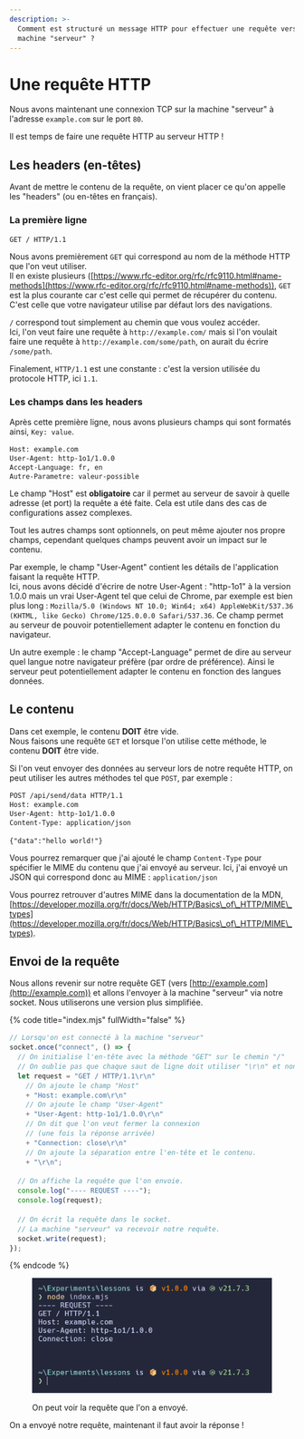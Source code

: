 ```yaml
---
description: >-
  Comment est structuré un message HTTP pour effectuer une requête vers la
  machine "serveur" ?
---
```


# Une requête HTTP

Nous avons maintenant une connexion TCP sur la machine "serveur" à l'adresse `example.com` sur le port `80`.&#x20;

Il est temps de faire une requête HTTP au serveur HTTP !

## Les headers (en-têtes)

Avant de mettre le contenu de la requête, on vient placer ce qu'on appelle les "headers" (ou en-têtes en français).

### La première ligne

```
GET / HTTP/1.1
```

Nous avons premièrement `GET` qui correspond au nom de la méthode HTTP que l'on veut utiliser.\
Il en existe plusieurs ([https://www.rfc-editor.org/rfc/rfc9110.html#name-methods](https://www.rfc-editor.org/rfc/rfc9110.html#name-methods)), `GET` est la plus courante car c'est celle qui permet de récupérer du contenu. C'est celle que votre navigateur utilise par défaut lors des navigations.

`/` correspond tout simplement au chemin que vous voulez accéder.\
Ici, l'on veut faire une requête à `http://example.com/` mais si l'on voulait faire une requête à `http://example.com/some/path`, on aurait du écrire `/some/path`.

Finalement, `HTTP/1.1` est une constante : c'est la version utilisée du protocole HTTP, ici `1.1`.

### Les champs dans les headers

Après cette première ligne, nous avons plusieurs champs qui sont formatés ainsi, `Key: value`.

```
Host: example.com
User-Agent: http-1o1/1.0.0
Accept-Language: fr, en
Autre-Parametre: valeur-possible
```

Le champ "Host" est **obligatoire** car il permet au serveur de savoir à quelle adresse (et port) la requête a été faite. Cela est utile dans des cas de configurations assez complexes.

Tout les autres champs sont optionnels, on peut même ajouter nos propre champs, cependant quelques champs peuvent avoir un impact sur le contenu.

Par exemple, le champ "User-Agent" contient les détails de l'application faisant la requête HTTP.\
Ici, nous avons décidé d'écrire de notre User-Agent : "http-1o1" à la version 1.0.0 mais un vrai User-Agent tel que celui de Chrome, par exemple est bien plus long : `Mozilla/5.0 (Windows NT 10.0; Win64; x64) AppleWebKit/537.36 (KHTML, like Gecko) Chrome/125.0.0.0 Safari/537.36`. Ce champ permet au serveur de pouvoir potentiellement adapter le contenu en fonction du navigateur.

Un autre exemple : le champ "Accept-Language" permet de dire au serveur quel langue notre navigateur préfère (par ordre de préférence). Ainsi le serveur peut potentiellement adapter le contenu en fonction des langues données.

## Le contenu

Dans cet exemple, le contenu **DOIT** être vide.\
Nous faisons une requête `GET` et lorsque l'on utilise cette méthode, le contenu **DOIT** être vide.

Si l'on veut envoyer des données au serveur lors de notre requête HTTP, on peut utiliser les autres méthodes tel que `POST`, par exemple :

```
POST /api/send/data HTTP/1.1
Host: example.com
User-Agent: http-1o1/1.0.0
Content-Type: application/json

{"data":"hello world!"}
```

Vous pourrez remarquer que j'ai ajouté le champ `Content-Type` pour spécifier le MIME du contenu que j'ai envoyé au serveur. Ici, j'ai envoyé un JSON qui correspond donc au MIME : `application/json`

Vous pourrez retrouver d'autres MIME dans la documentation de la MDN, [https://developer.mozilla.org/fr/docs/Web/HTTP/Basics\_of\_HTTP/MIME\_types](https://developer.mozilla.org/fr/docs/Web/HTTP/Basics\_of\_HTTP/MIME\_types).

## Envoi de la requête

Nous allons revenir sur notre requête GET (vers [http://example.com](http://example.com)) et allons l'envoyer à la machine "serveur" via notre socket. Nous utiliserons une version plus simplifiée.

{% code title="index.mjs" fullWidth="false" %}
```javascript
// Lorsqu'on est connecté à la machine "serveur"
socket.once("connect", () => {
  // On initialise l'en-tête avec la méthode "GET" sur le chemin "/"
  // On oublie pas que chaque saut de ligne doit utiliser "\r\n" et non "\n".
  let request = "GET / HTTP/1.1\r\n"
    // On ajoute le champ "Host"
    + "Host: example.com\r\n"
    // On ajoute le champ "User-Agent"
    + "User-Agent: http-1o1/1.0.0\r\n"
    // On dit que l'on veut fermer la connexion
    // (une fois la réponse arrivée)
    + "Connection: close\r\n"
    // On ajoute la séparation entre l'en-tête et le contenu.
    + "\r\n";

  // On affiche la requête que l'on envoie.
  console.log("---- REQUEST ----");
  console.log(request);

  // On écrit la requête dans le socket.
  // La machine "serveur" va recevoir notre requête.
  socket.write(request);
});

```
{% endcode %}

<figure><img src="../.gitbook/assets/image (3).png" alt=""><figcaption><p>On peut voir la requête que l'on a envoyé.</p></figcaption></figure>

On a envoyé notre requête, maintenant il faut avoir la réponse !

